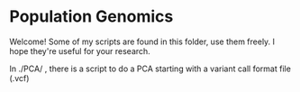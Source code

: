 # Population Genomics

Welcome! Some of my scripts are found in this folder, use them freely. I hope they're useful for your research.

In ./PCA/ , there is a script to do a PCA starting with a variant call format file (.vcf)
